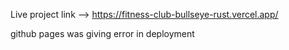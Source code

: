 Live project link --> https://fitness-club-bullseye-rust.vercel.app/

github pages was giving error in deployment

